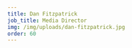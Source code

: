 ```yaml
---
title: Dan Fitzpatrick
job_title: Media Director
img: /img/uploads/dan-fitzpatrick.jpg
order: 60
---
```

